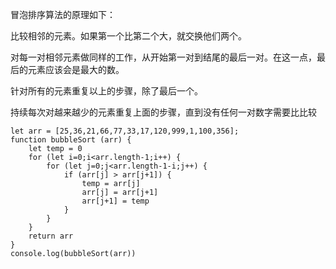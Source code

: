 冒泡排序算法的原理如下：

比较相邻的元素。如果第一个比第二个大，就交换他们两个。

对每一对相邻元素做同样的工作，从开始第一对到结尾的最后一对。在这一点，最后的元素应该会是最大的数。

针对所有的元素重复以上的步骤，除了最后一个。

持续每次对越来越少的元素重复上面的步骤，直到没有任何一对数字需要比比较


```
let arr = [25,36,21,66,77,33,17,120,999,1,100,356];
function bubbleSort (arr) {
	let temp = 0
	for (let i=0;i<arr.length-1;i++) {
		for (let j=0;j<arr.length-1-i;j++) {
			if (arr[j] > arr[j+1]) {
				temp = arr[j]
				arr[j] = arr[j+1]
				arr[j+1] = temp
			}
		}
	}
	return arr
}
console.log(bubbleSort(arr))
```
